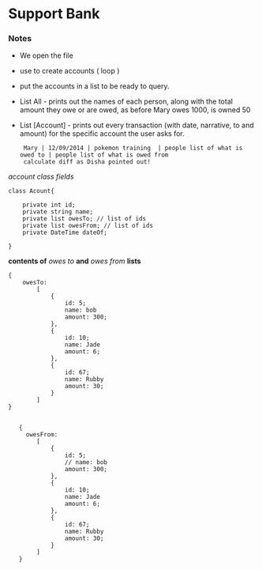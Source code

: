 
# Support Bank

### Notes
 * We open the file
 
 * use to create accounts ( loop )

 * put the accounts in a list  to be ready to query.

 * List All - prints out the names of each person, along with the total amount they owe or are owed, as before
    Mary owes 1000, is owned 50

 * List [Account] - prints out every transaction (with date, narrative, to and amount) for the specific account the user asks for.

        Mary | 12/09/2014 | pokemon training  | people list of what is owed to | people list of what is owed from
        calculate diff as Disha pointed out!


*account class fields*
```
class Acount{
    
    private int id;
    private string name;
    private list owesTo; // list of ids
    private list owesFrom; // list of ids
    private DateTime dateOf;
    
}
```

**contents of**  *owes to* **and** *owes from* **lists**
```
{
    owesTo:
        [
            {
                id: 5;
                name: bob
                amount: 300; 
            },
            {
                id: 10;
                name: Jade
                amount: 6; 
            },
            {
                id: 67;
                name: Rubby
                amount: 30; 
            }
        ]
}


   {
     owesFrom:
        [
            {
                id: 5;
                // name: bob
                amount: 300; 
            },
            {
                id: 10;
                name: Jade
                amount: 6; 
            },
            {
                id: 67;
                name: Rubby
                amount: 30; 
            }
        ]
   }
```
